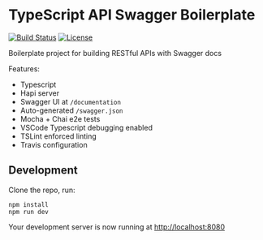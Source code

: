 # TypeScript API Swagger Boilerplate
[![Build Status](https://travis-ci.org/anttiviljami/typescript-api-swagger-boilerplate.svg?branch=master)](https://travis-ci.org/anttiviljami/typescript-api-swagger-boilerplate) [![License](http://img.shields.io/:license-mit-blue.svg)](http://anttiviljami.mit-license.org)

Boilerplate project for building RESTful APIs with Swagger docs

Features:
- Typescript
- Hapi server
- Swagger UI at `/documentation`
- Auto-generated `/swagger.json`
- Mocha + Chai e2e tests
- VSCode Typescript debugging enabled
- TSLint enforced linting
- Travis configuration

## Development

Clone the repo, run:

```
npm install
npm run dev
```

Your development server is now running at [http://localhost:8080](http://localhost:8080)


